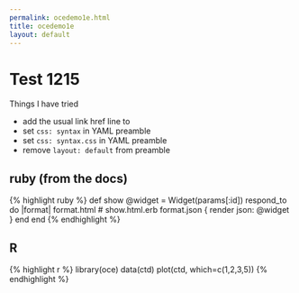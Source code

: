 ```yaml
---
permalink: ocedemo1e.html
title: ocedemo1e
layout: default
---
```


<link href="syntax.css" rel="stylesheet" />

# Test 1215

Things I have tried

- add the usual link href line to 
- set ``css: syntax`` in YAML preamble
- set ``css: syntax.css`` in YAML preamble
- remove ``layout: default`` from preamble

## ruby (from the docs)

{% highlight ruby %}
def show
  @widget = Widget(params[:id])
  respond_to do |format|
    format.html # show.html.erb
    format.json { render json: @widget }
  end
end
{% endhighlight %}

## R

{% highlight r %}
library(oce)
data(ctd)
plot(ctd, which=c(1,2,3,5))
{% endhighlight %}


